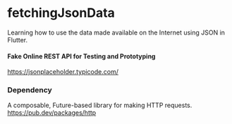 # fetchingJsonData
Learning how to use the data made available on the Internet using JSON in Flutter.

#### Fake Online REST API for Testing and Prototyping
https://jsonplaceholder.typicode.com/


### Dependency 
A composable, Future-based library for making HTTP requests.
https://pub.dev/packages/http
